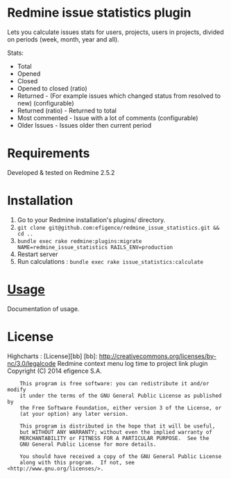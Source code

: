 # Redmine issue statistics plugin

Lets you calculate issues stats for users, projects, users in projects, divided on periods (week, month, year and all).

Stats: 
  - Total
  - Opened
  - Closed
  - Opened to closed (ratio)
  - Returned - (For example issues which changed status from resolved to new) (configurable)
  - Returned (ratio) - Returned to total
  - Most commented - Issue with a lot of comments (configurable)
  - Older Issues - Issues older then current period


# Requirements

Developed & tested on Redmine 2.5.2

# Installation

1. Go to your Redmine installation's plugins/ directory.
2. `git clone git@github.com:efigence/redmine_issue_statistics.git && cd ..`
3. `bundle exec rake redmine:plugins:migrate NAME=redmine_issue_statistics RAILS_ENV=production`
4. Restart server
5. Run calculations : `bundle exec rake issue_statistics:calculate`

# [Usage](https://github.com/efigence/redmine_issue_statistics/blob/master/Documentation.md)

  Documentation of usage.
  
# License 

  Highcharts  : [License][bb]
  [bb]: http://creativecommons.org/licenses/by-nc/3.0/legalcode
        Redmine context menu log time to project link plugin
        Copyright (C) 2014  efigence S.A.

        This program is free software: you can redistribute it and/or modify
        it under the terms of the GNU General Public License as published by
        the Free Software Foundation, either version 3 of the License, or
        (at your option) any later version.

        This program is distributed in the hope that it will be useful,
        but WITHOUT ANY WARRANTY; without even the implied warranty of
        MERCHANTABILITY or FITNESS FOR A PARTICULAR PURPOSE.  See the
        GNU General Public License for more details.

        You should have received a copy of the GNU General Public License
        along with this program.  If not, see <http://www.gnu.org/licenses/>.
